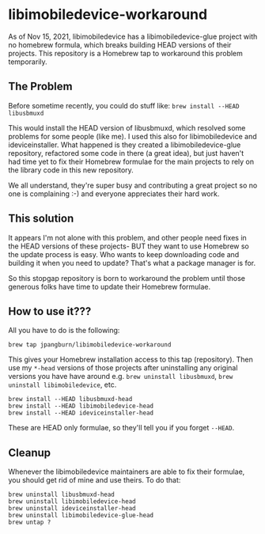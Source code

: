 # libimobiledevice-workaround
As of Nov 15, 2021, libimobiledevice has a libimobiledevice-glue project with no homebrew formula, which breaks building HEAD versions of their projects.  This repository is a Homebrew tap to workaround this problem temporarily.

## The Problem
Before sometime recently, you could do stuff like:
`brew install --HEAD libusbmuxd`

This would install the HEAD version of libusbmuxd, which resolved some problems for some people (like me).  I used this also for libimobiledevice and ideviceinstaller.  What happened is they created a libimobiledevice-glue repository, refactored some code in there (a great idea), but just haven't had time yet to fix their Homebrew formulae for the main projects to rely on the library code in this new repository.

We all understand, they're super busy and contributing a great project so no one is complaining :-) and everyone appreciates their hard work.

## This solution
It appears I'm not alone with this problem, and other people need fixes in the HEAD versions of these projects- BUT they want to use Homebrew so the update process is easy.  Who wants to keep downloading code and building it when you need to update?  That's what a package manager is for.

So this stopgap repository is born to workaround the problem until those generous folks have time to update their Homebrew formulae.

## How to use it???
All you have to do is the following:
```
brew tap jpangburn/libimobiledevice-workaround
```
This gives your Homebrew installation access to this tap (repository).  Then use my `*-head` versions of those projects after uninstalling any original versions you have have around e.g. `brew uninstall libusbmuxd`, `brew uninstall libimobiledevice`, etc.

```
brew install --HEAD libusbmuxd-head
brew install --HEAD libimobiledevice-head
brew install --HEAD ideviceinstaller-head
```

These are HEAD only formulae, so they'll tell you if you forget `--HEAD`.

## Cleanup
Whenever the libimobiledevice maintainers are able to fix their formulae, you should get rid of mine and use theirs.  To do that:

```
brew uninstall libusbmuxd-head
brew uninstall libimobiledevice-head
brew uninstall ideviceinstaller-head
brew uninstall libimobiledevice-glue-head
brew untap ?
```